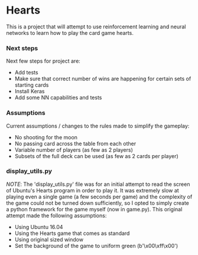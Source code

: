 # Hearts

This is a project that will attempt to use reinforcement learning and neural networks to learn how to play the card game hearts.

### Next steps

Next few steps for project are:
- Add tests
 - Make sure that correct number of wins are happening for certain sets of starting cards
- Install Keras
- Add some NN capabilities and tests

### Assumptions

Current assumptions / changes to the rules made to simplify the gameplay:
- No shooting for the moon
- No passing card across the table from each other
- Variable number of players (as few as 2 players)
- Subsets of the full deck can be used (as few as 2 cards per player)

### display_utils.py

*NOTE*: The 'display_utils.py' file was for an initial attempt to read the screen of Ubuntu's Hearts program in order to play it. It was extremely slow at playing even a single game (a few seconds per game) and the complexity of the game could not be turned down sufficiently, so I opted to simply create a python framework for the game myself (now in game.py). This original attempt made the following assumptions:
- Using Ubuntu 16.04
- Using the Hearts game that comes as standard
- Using original sized window
- Set the background of the game to uniform green (b'\x00\xff\x00')
